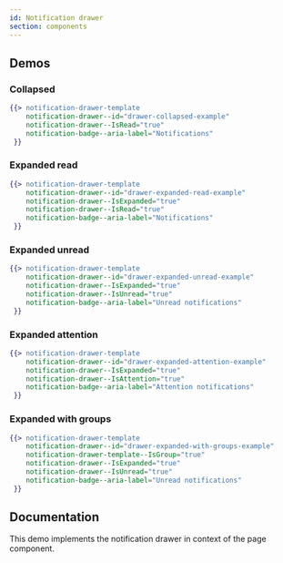 ```yaml
---
id: Notification drawer
section: components
---
```


## Demos

### Collapsed

```hbs isFullscreen
{{> notification-drawer-template
    notification-drawer--id="drawer-collapsed-example"
    notification-drawer--IsRead="true"
    notification-badge--aria-label="Notifications"
 }}
```

### Expanded read

```hbs isFullscreen
{{> notification-drawer-template
    notification-drawer--id="drawer-expanded-read-example"
    notification-drawer--IsExpanded="true"
    notification-drawer--IsRead="true"
    notification-badge--aria-label="Notifications"
 }}
```

### Expanded unread

```hbs isFullscreen
{{> notification-drawer-template
    notification-drawer--id="drawer-expanded-unread-example"
    notification-drawer--IsExpanded="true"
    notification-drawer--IsUnread="true"
    notification-badge--aria-label="Unread notifications"
 }}
```

### Expanded attention

```hbs isFullscreen
{{> notification-drawer-template
    notification-drawer--id="drawer-expanded-attention-example"
    notification-drawer--IsExpanded="true"
    notification-drawer--IsAttention="true"
    notification-badge--aria-label="Attention notifications"
 }}
```

### Expanded with groups

```hbs isFullscreen
{{> notification-drawer-template
    notification-drawer--id="drawer-expanded-with-groups-example"
    notification-drawer-template--IsGroup="true"
    notification-drawer--IsExpanded="true"
    notification-drawer--IsUnread="true"
    notification-badge--aria-label="Unread notifications"
 }}
```

## Documentation

This demo implements the notification drawer in context of the page component.
